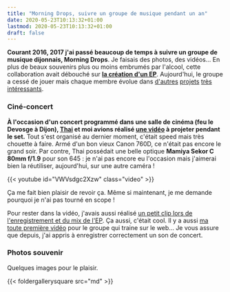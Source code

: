 ```yaml
---
title: "Morning Drops, suivre un groupe de musique pendant un an"
date: 2020-05-23T10:13:32+01:00
lastmod: 2020-05-23T10:13:32+01:00
draft: false
---
```


**Courant 2016, 2017 j'ai passé beaucoup de temps à suivre un groupe de musique dijonnais, Morning Drops**. Je faisais des photos, des vidéos... En plus de beaux souvenirs plus ou moins embrumés par l'alcool, cette collaboration avait débouché sur **[la création d'un EP](https://morningdrops.bandcamp.com)**. Aujourd'hui, le groupe a cessé de jouer mais chaque membre évolue dans [d'autres](https://dirishu6.bandcamp.com) [projets](https://loadedcollective.bandcamp.com) [très](https://nogelule.bandcamp.com/releases) [intéressants](https://hirosound.bandcamp.com).

### Ciné-concert

**À l'occasion d'un concert programmé dans une salle de cinéma (feu le Devosge à Dijon), [Thai](https://thaibinhphanvan.com) et moi avions réalisé [une vidéo](https://www.youtube.com/watch?v=Z5JJW7EgIoE) à projeter pendant le set.** Tout s'est organisé au dernier moment, c'était speed mais très chouette à faire. Armé d'un bon vieux Canon 760D, ce n'était pas encore le grand soir. Par contre, Thai possédait une belle optique **Mamiya Sekor C 80mm f/1.9** pour son 645 : je n'ai pas encore eu l'occasion mais j'aimerai bien la réutiliser, aujourd'hui, sur une autre caméra !

{{< youtube id="VWVsdgc2Xzw" class="video" >}}

Ça me fait bien plaisir de revoir ça. Même si maintenant, je me demande pourquoi je n'ai pas tourné en scope !

Pour rester dans la vidéo, j'avais aussi réalisé [un petit clip lors de l'enregistrement et du mix de l'EP](https://www.youtube.com/watch?v=1qU8AuWyMBs&feature=emb_logo). Ça aussi, c'était cool. Il y a aussi [ma toute première vidéo](https://www.youtube.com/watch?v=MlqYeJgIMPU&feature=emb_logo) pour le groupe qui traine sur le web... Je vous assure que depuis, j'ai appris à enregistrer correctement un son de concert.

### Photos souvenir

Quelques images pour le plaisir.

{{< foldergallerysquare src="md" >}}
